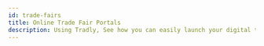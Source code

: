 ```yaml
---
id: trade-fairs
title: Online Trade Fair Portals 
description: Using Tradly, See how you can easily launch your digital trade fair portals, web and apps to continue growing your business.
---
```



